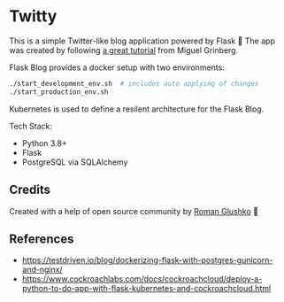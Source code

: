 # Twitty

This is a simple Twitter-like blog application powered by Flask 🐍
The app was created by following [a great tutorial](https://blog.miguelgrinberg.com/post/the-flask-mega-tutorial-part-i-hello-world) from Miguel Grinberg.

Flask Blog provides a docker setup with two environments:

```bash
./start_development_env.sh  # includes auto applying of changes
./start_production_env.sh
```

Kubernetes is used to define a resilent architecture for the Flask Blog.

Tech Stack:

- Python 3.8+
- Flask
- PostgreSQL via SQLAlchemy

## Credits

Created with a help of open source community by [Roman Glushko](https://www.romaglushko.com/) 🦁

## References

- https://testdriven.io/blog/dockerizing-flask-with-postgres-gunicorn-and-nginx/
- https://www.cockroachlabs.com/docs/cockroachcloud/deploy-a-python-to-do-app-with-flask-kubernetes-and-cockroachcloud.html